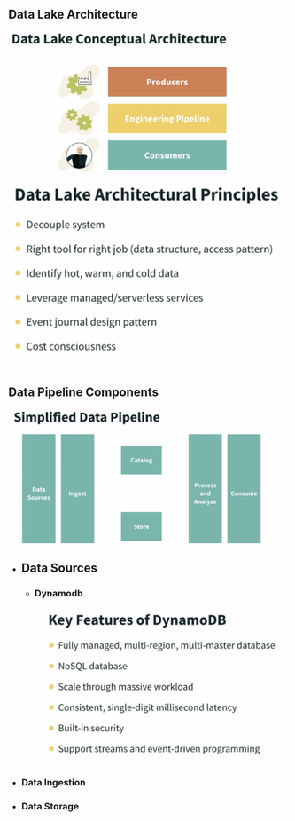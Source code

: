 ## Data Lake Architecture
![](../../Images/data_lake_overview_architecture.png)
![](../../Images/data_lake_principles.png)

## Data Pipeline Components
![](../../Images/data_pipeline_components.png)


* ## Data Sources
  * ### Dynamodb
    ![](../../Images/aws_ddb.png)
* ### Data Ingestion
* ### Data Storage